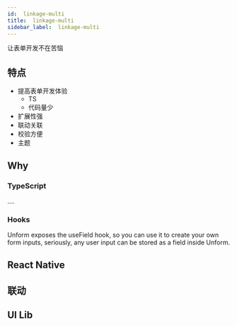 ```yaml
---
id:  linkage-multi
title:  linkage-multi
sidebar_label:  linkage-multi
---
```


让表单开发不在苦恼

## 特点

- 提高表单开发体验
  - TS
  - 代码量少
- 扩展性强
- 联动关联
- 校验方便
- 主题

## Why

### TypeScript

....

### Hooks

Unform exposes the useField hook, so you can use it to create your own form inputs, seriously, any user input can be stored as a field inside Unform.

## React Native

## 联动

## UI Lib
